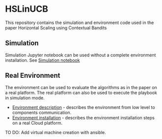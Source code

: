 # HSLinUCB
This repository contains the simulation and environment code used in the paper Horizontal Scaling using Contextual Bandits

## Simulation
Simulation Jupyter notebook can be used without a complete environment installation. See [Simulation notebook](https://github.com/Orange-OpenSource/HSLinUCB/blob/main/roles/HSLinUCB/files/simulation/README.md)

## Real Environment
The environment can be used to evaluate the algorithms as in the paper on a real platform. The real platform can also be used to execute the playbook in simulation mode.
- [Environment description](https://github.com/Orange-OpenSource/HSLinUCB/blob/main/Experimental_Environment.md) - describes the environment from low level to components communication.
- [Environment installation](https://github.com/Orange-OpenSource/HSLinUCB/blob/main/Experimental_Environment_Installation_Steps.md) - describes the environment installation steps on a real Cloud platform.

TO DO: Add virtual machine creation with ansible.
